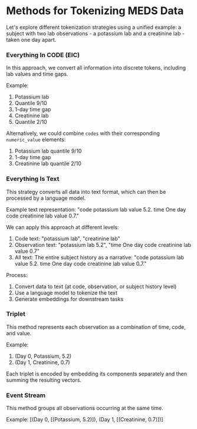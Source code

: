 # Methods for Tokenizing MEDS Data

Let's explore different tokenization strategies using a unified example: a subject with two lab observations - a potassium lab and a creatinine lab - taken one day apart.

### Everything In CODE (EIC)

In this approach, we convert all information into discrete tokens, including lab values and time gaps.

Example:

1. Potassium lab
2. Quantile 9/10
3. 1-day time gap
4. Creatinine lab
5. Quantile 2/10

Alternatively, we could combine `codes` with their corresponding `numeric_value` elements:

1. Potassium lab quantile 9/10
2. 1-day time gap
3. Creatinine lab quantile 2/10

### Everything Is Text

This strategy converts all data into text format, which can then be processed by a language model.

Example text representation:
"code potassium lab value 5.2. time One day code creatinine lab value 0.7."

We can apply this approach at different levels:

1. Code text: "potassium lab", "creatinine lab"
2. Observation text: "potassium lab 5.2", "time One day code creatinine lab value 0.7"
3. All text: The entire subject history as a narrative: "code potassium lab value 5.2. time One day code creatinine lab value 0.7."

Process:

1. Convert data to text (at code, observation, or subject history level)
2. Use a language model to tokenize the text
3. Generate embeddings for downstream tasks

### Triplet

This method represents each observation as a combination of time, code, and value.

Example:

1. (Day 0, Potassium, 5.2)
2. (Day 1, Creatinine, 0.7)

Each triplet is encoded by embedding its components separately and then summing the resulting vectors.

<!-- ### Prompt Expanded Triplet

This approach structures the sequence with explicit markers for each component.

Example:
"[TS] [TS = Day 0] [CODE: Potassium] [VAL] [VAL = 5.2] [TS] [TS = Day 1] [CODE: Creatinine] [VAL] [VAL = 0.7]"

This method could allow an autoregressive generative model to better express conditional predictions for values or timestamps. -->

### Event Stream

This method groups all observations occurring at the same time.

Example:
\[(Day 0, \[(Potassium, 5.2)\]),
(Day 1, \[(Creatinine, 0.7)\])\]
